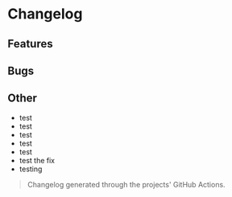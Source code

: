 # Changelog


## Features


## Bugs


## Other

* test
* test
* test
* test
* test
* test the fix
* testing



> Changelog generated through the projects' GitHub Actions.